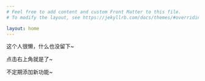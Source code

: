 ```yaml
---
# Feel free to add content and custom Front Matter to this file.
# To modify the layout, see https://jekyllrb.com/docs/themes/#overriding-theme-defaults

layout: home
---
```


这个人很懒，什么也没留下~

点击右上角就是了~

不定期添加新功能~
